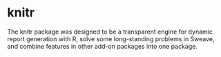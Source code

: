 knitr
=========
The knitr package was designed to be a transparent engine for dynamic report generation with R, solve 
some long-standing problems in Sweave, and combine features in other add-on packages into one package.
